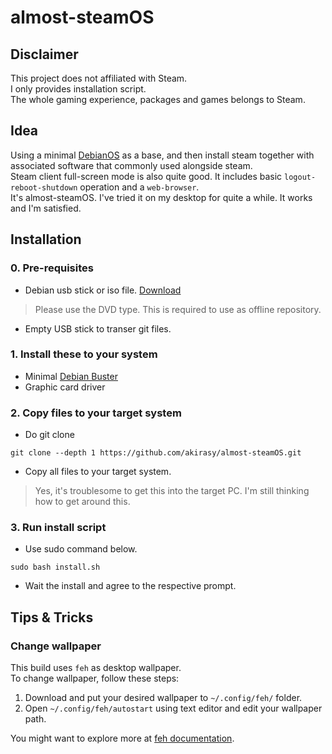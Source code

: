 # almost-steamOS

## Disclaimer
This project does not affiliated with Steam.<br>
I only provides installation script.<br>
The whole gaming experience, packages and games belongs to Steam.

## Idea
Using a minimal [DebianOS](https://www.debian.org/distrib/) as a
base, and then install steam together with associated software
that commonly used alongside steam.<br>
Steam client full-screen mode is also quite good. It includes
basic `logout-reboot-shutdown` operation and a `web-browser`.<br>
It's almost-steamOS. I've tried it on my desktop for quite a
while. It works and I'm satisfied.

## Installation
### 0. Pre-requisites
- Debian usb stick or iso file. [Download](https://cdimage.debian.org/debian-cd/current/amd64/iso-dvd/)
> Please use the DVD type. This is required to use as
offline repository.
- Empty USB stick to transer git files.
### 1. Install these to your system
- Minimal [Debian Buster](https://www.debian.org/distrib/)
- Graphic card driver
### 2. Copy files to your target system
- Do git clone
```
git clone --depth 1 https://github.com/akirasy/almost-steamOS.git
```
- Copy all files to your target system.
> Yes, it's troublesome to get this into the target PC. I'm
still thinking how to get around this.
### 3. Run install script
- Use sudo command below.
```
sudo bash install.sh
```
- Wait the install and agree to the respective prompt.

## Tips & Tricks
### Change wallpaper
This build uses `feh` as desktop wallpaper.<br>
To change wallpaper, follow these steps:
1. Download and put your desired wallpaper to `~/.config/feh/` folder.
2. Open `~/.config/feh/autostart` using text editor and edit your wallpaper path.

You might want to explore more at [feh documentation](https://manpages.debian.org/buster/feh/feh.1.en.html).
